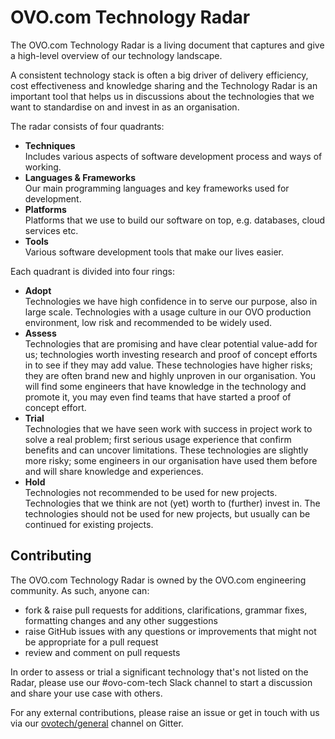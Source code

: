 # OVO.com Technology Radar

The OVO.com Technology Radar is a living document that captures and
give a high-level overview of our technology landscape.

A consistent technology stack is often a big driver of delivery efficiency, cost
effectiveness and knowledge sharing and the Technology Radar is an important
tool that helps us in discussions about the technologies that we want to
standardise on and invest in as an organisation.

The radar consists of four quadrants:

- **Techniques**  
  Includes various aspects of software development process and ways of working.
- **Languages & Frameworks**  
  Our main programming languages and key frameworks used for development.
- **Platforms**  
  Platforms that we use to build our software on top, e.g. databases, cloud
  services etc.
- **Tools**  
  Various software development tools that make our lives easier.

Each quadrant is divided into four rings:

- **Adopt**  
  Technologies we have high confidence in to serve our purpose, also in large
  scale. Technologies with a usage culture in our OVO production environment,
  low risk and recommended to be widely used.
- **Assess**  
  Technologies that are promising and have clear potential value-add for us;
  technologies worth investing research and proof of concept efforts in to see
  if they may add value. These technologies have higher risks; they are often
  brand new and highly unproven in our organisation. You will find some
  engineers that have knowledge in the technology and promote it, you may even
  find teams that have started a proof of concept effort.
- **Trial**  
  Technologies that we have seen work with success in project work to solve a
  real problem; first serious usage experience that confirm benefits and can
  uncover limitations. These technologies are slightly more risky; some
  engineers in our organisation have used them before and will share knowledge
  and experiences.
- **Hold**  
  Technologies not recommended to be used for new projects. Technologies that we
  think are not (yet) worth to (further) invest in. The technologies should not
  be used for new projects, but usually can be continued for existing projects.

## Contributing

The OVO.com Technology Radar is owned by the OVO.com engineering community. As
such, anyone can:

- fork & raise pull requests for additions, clarifications, grammar fixes,
  formatting changes and any other suggestions
- raise GitHub issues with any questions or improvements that might not be
  appropriate for a pull request
- review and comment on pull requests

In order to assess or trial a significant technology that's not listed on the
Radar, please use our #ovo-com-tech Slack channel to start a discussion and
share your use case with others.

For any external contributions, please raise an issue or get in touch with us
via our [ovotech/general](https://gitter.im/ovotech/general) channel on Gitter.
